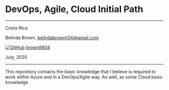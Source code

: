 # DevOps, Agile, Cloud Initial Path

----------

Costa Rica

Belinda Brown, belindabrownr04@gmail.com

[![GitHub](https://badgen.net/badge/icon/github?icon=github&label)](https://github.com) [brown9804](https://github.com/brown9804)

July, 2020

----------


This repository contains the basic knowledge that I believe is required to work within Azure and in a DevOps/Agile way. As well, as some Cloud basic knowledge
